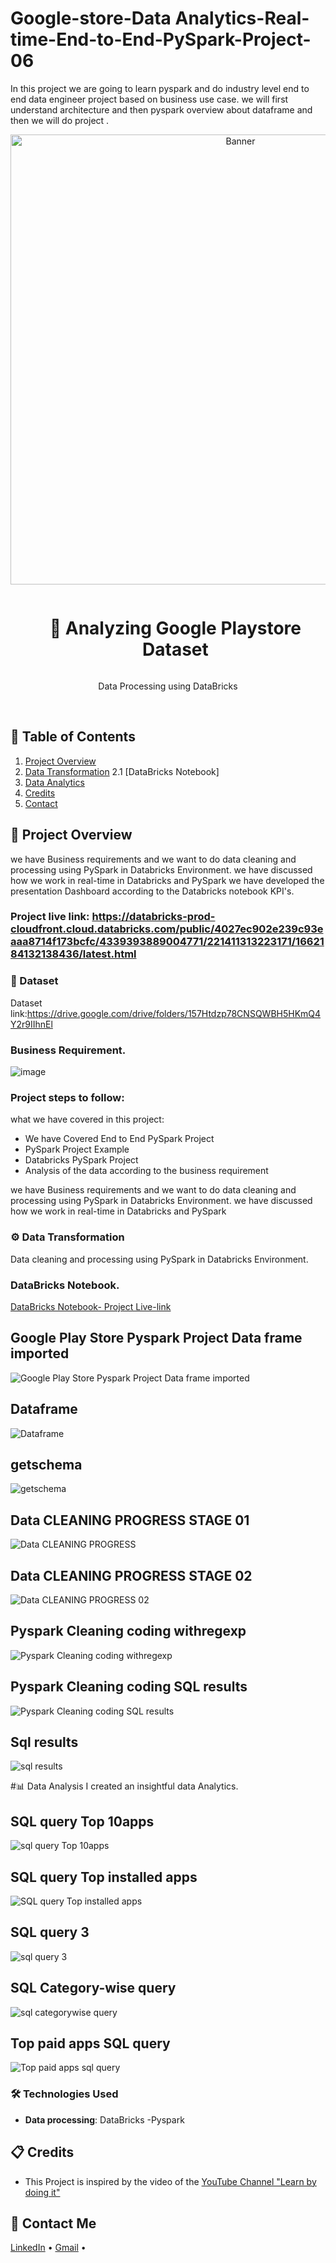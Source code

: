 # Google-store-Data Analytics-Real-time-End-to-End-PySpark-Project-06
In this project we are going to learn pyspark and do industry level end to end  data engineer project based on business use case. we will first understand architecture and then pyspark overview about dataframe and then we will do project .
<div align="center">
  <a href="#">
    <img src="https://github.com/zBalachandar/Google-store-Real-time-End-to-End-PySpark-Project-06/blob/8c1a16c078aff75876dd57563643417e943fe1da/Assets/Banner.png" alt="Banner" width="720">
  </a>

  <div id="user-content-toc">
    <ul>
      <summary><h1 style="display: inline-block;">🔧 Analyzing Google Playstore Dataset </h1></summary>
    </ul>
  </div>
  
  <p>Data Processing using DataBricks</p>
</div>
<br>

## 📝 Table of Contents
1. [Project Overview](#introduction)
2. [Data Transformation](#data-transformation)
   2.1 [DataBricks Notebook]
3. [Data Analytics](#data-reporting)
4. [Credits](#credits)
5. [Contact](#contact)

<a name="introduction"></a>
## 🔬 Project Overview

we have Business requirements and we want to do data cleaning and processing using PySpark in Databricks Environment.
we have discussed how we work in real-time in Databricks and PySpark 
we have developed the presentation Dashboard according to the Databricks notebook KPI's. 

### Project live link: https://databricks-prod-cloudfront.cloud.databricks.com/public/4027ec902e239c93eaaa8714f173bcfc/4339393889004771/221411313223171/1662184132138436/latest.html


### 💾 Dataset
Dataset link:https://drive.google.com/drive/folders/157Htdzp78CNSQWBH5HKmQ4Y2r9IIhnEl

### Business Requirement.
![image](https://github.com/zBalachandar/Google-store-Real-time-End-to-End-PySpark-Project-06/blob/6c94adb32e09566be3fadb92408f28ff054ccb71/Assets/Business%20Req.jpg)

### Project steps to follow: 
what we have covered in this project:

- We have Covered End to End PySpark Project 
- PySpark Project Example
- Databricks PySpark Project
- Analysis of the data according to the business requirement

we have Business requirements and we want to do data cleaning and processing using PySpark in Databricks Environment.
we have discussed how we work in real-time in Databricks and PySpark 


<a name="data-transformation"></a>
### ⚙️ Data Transformation
 Data cleaning and processing using PySpark in Databricks Environment.
### DataBricks Notebook.
[DataBricks Notebook- Project Live-link](https://databricks-prod-cloudfront.cloud.databricks.com/public/4027ec902e239c93eaaa8714f173bcfc/4339393889004771/221411313223171/1662184132138436/latest.html)

## Google Play Store Pyspark Project Data frame imported
![Google Play Store Pyspark Project Data frame imported](https://github.com/zBalachandar/Google-store-Real-time-End-to-End-PySpark-Project-06/blob/6c94adb32e09566be3fadb92408f28ff054ccb71/Assets/Google%20playstore%20Pyspark%20Project%20DE0.png)

## Dataframe
![Dataframe](https://github.com/zBalachandar/Google-store-Real-time-End-to-End-PySpark-Project-06/blob/6c94adb32e09566be3fadb92408f28ff054ccb71/Assets/Dataframe01.png)

## getschema
![getschema](https://github.com/zBalachandar/Google-store-Real-time-End-to-End-PySpark-Project-06/blob/6c94adb32e09566be3fadb92408f28ff054ccb71/Assets/get%20Schema%20De.png)

## Data CLEANING PROGRESS STAGE 01
![Data CLEANING PROGRESS](https://github.com/zBalachandar/Google-store-Real-time-End-to-End-PySpark-Project-06/blob/6c94adb32e09566be3fadb92408f28ff054ccb71/Assets/Data%20CLEANING%20PROGRESS.png)

## Data CLEANING PROGRESS STAGE 02
![Data CLEANING PROGRESS 02](https://github.com/zBalachandar/Google-store-Real-time-End-to-End-PySpark-Project-06/blob/6c94adb32e09566be3fadb92408f28ff054ccb71/Assets/Data%20CLEANING%20PROGRESS%2002.png)

## Pyspark Cleaning coding withregexp
![Pyspark Cleaning coding withregexp](https://github.com/zBalachandar/Google-store-Real-time-End-to-End-PySpark-Project-06/blob/6c94adb32e09566be3fadb92408f28ff054ccb71/Assets/Pyspark%20Cleaning%20coding%20withregexp.png)

## Pyspark Cleaning coding SQL results
![Pyspark Cleaning coding SQL results](https://github.com/zBalachandar/Google-store-Real-time-End-to-End-PySpark-Project-06/blob/6c94adb32e09566be3fadb92408f28ff054ccb71/Assets/Pyspark%20Cleaning%20coding%20sql%20results.png)

## Sql results
![sql results](https://github.com/zBalachandar/Google-store-Real-time-End-to-End-PySpark-Project-06/blob/6c94adb32e09566be3fadb92408f28ff054ccb71/Assets/sql%20results.png)

<a name="data-reporting"></a>
#📊 Data Analysis
I created an insightful data Analytics.

## SQL query Top 10apps
![sql query Top 10apps](https://github.com/zBalachandar/Google-store-Real-time-End-to-End-PySpark-Project-06/blob/6c94adb32e09566be3fadb92408f28ff054ccb71/Assets/sql%20query%20Top%2010apps.png)

## SQL query Top installed apps
![SQL query Top installed apps](https://github.com/zBalachandar/Google-store-Real-time-End-to-End-PySpark-Project-06/blob/6c94adb32e09566be3fadb92408f28ff054ccb71/Assets/sql%20query%20Top%20installed%20apps.png)

## SQL query 3 
![sql query 3 ](https://github.com/zBalachandar/Google-store-Real-time-End-to-End-PySpark-Project-06/blob/6c94adb32e09566be3fadb92408f28ff054ccb71/Assets/sql%20query%203%20.png)

## SQL Category-wise query
![sql categorywise query](https://github.com/zBalachandar/Google-store-Real-time-End-to-End-PySpark-Project-06/blob/6c94adb32e09566be3fadb92408f28ff054ccb71/Assets/sql%20categorywise%20query.png)

## Top paid apps SQL query
![Top paid apps sql query](https://github.com/zBalachandar/Google-store-Real-time-End-to-End-PySpark-Project-06/blob/6c94adb32e09566be3fadb92408f28ff054ccb71/Assets/Top%20paid%20apps%20sql%20query.png)


### 🛠️ Technologies Used

- **Data processing**: DataBricks -Pyspark

<a name="credits"></a>
## 📋 Credits

- This Project is inspired by the video of the [YouTube Channel "Learn by doing it"](https://www.youtube.com/watch?v=pMqnvXgPKlI&list=PLOlK8ytA0MghGmAAT8W2u7VYmICdzeU5t&index=1&t=96s)  

<a name="contact"></a>
## 📨 Contact Me

[LinkedIn](https://www.linkedin.com/in/balachandars2022/) •
[Gmail](balachandar2014elu@gmail.com)  •
